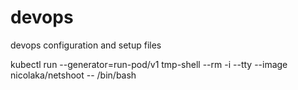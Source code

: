 # devops
devops configuration and setup files

kubectl run --generator=run-pod/v1 tmp-shell --rm -i --tty --image nicolaka/netshoot -- /bin/bash